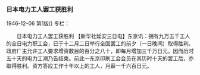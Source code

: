 ### 日本电力工人罢工获胜利

1946-12-06
第1版()
专栏：

　　日本电力工人罢工获胜利
    【新华社延安三日电】东京讯：拥有九万五千工人的全日电力职工会，已于十二月二日举行全国罢工的前夕（一日晚间）取得胜利。政府厂主允许工人要求增资数目的百分之八十，即每月增加三千万日元。因而历时五十天的电力工潮乃告结束。前此一东京印刷工会会员在其历时十天的罢工后，亦取得胜利。资方答应工作十年以上的工人，月薪一千六百日元。
